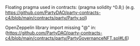 Floating pragma used in contracts: (pragma solidity ^0.8;)
(e.g. https://github.com/PartyDAO/party-contracts-c4/blob/main/contracts/party/Party.sol)

OpenZeppelin library import missing "@" in:
(https://github.com/PartyDAO/party-contracts-c4/blob/main/contracts/party/PartyGovernanceNFT.sol#L6)